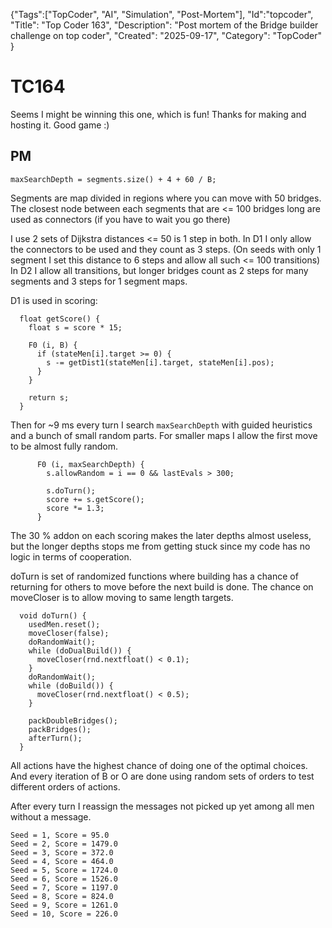{"Tags":["TopCoder", "AI", "Simulation", "Post-Mortem"], "Id":"topcoder", "Title": "Top Coder 163", "Description": "Post mortem of the Bridge builder challenge on top coder", "Created": "2025-09-17", "Category": "TopCoder" }
# TC164

Seems I might be winning this one, which is fun! Thanks for making and hosting it. Good game :)

## PM 
```
maxSearchDepth = segments.size() + 4 + 60 / B;
```

Segments are map divided in regions where you can move with 50 bridges. 
The closest node between each segments that are <= 100 bridges long are used as connectors (if you have to wait you go there)

I use 2 sets of Dijkstra distances <= 50 is 1 step in both. In D1 I only allow the connectors to be used and they count as 3 steps. (On seeds with only 1 segment I set this distance to 6 steps and allow all such <= 100 transitions)
In D2 I allow all transitions, but longer bridges count as 2 steps for many segments and 3 steps for 1 segment maps.

D1 is used in scoring: 
```
  float getScore() {
    float s = score * 15;

    F0 (i, B) {
      if (stateMen[i].target >= 0) {
        s -= getDist1(stateMen[i].target, stateMen[i].pos);
      }
    }

    return s;
  }
```

Then for ~9 ms every turn I search `maxSearchDepth` with guided heuristics and a bunch of small random parts. For smaller maps I allow the first move to be almost fully random.
```
      F0 (i, maxSearchDepth) {
        s.allowRandom = i == 0 && lastEvals > 300;

        s.doTurn();
        score += s.getScore();
        score *= 1.3;
      }
```
The 30 % addon on each scoring makes the later depths almost useless, but the longer depths stops me from getting stuck since my code has no logic in terms of cooperation.

doTurn is set of randomized functions where building has a chance of returning for others to move before the next build is done. The chance on moveCloser is to allow moving to same length targets.
```
  void doTurn() {
    usedMen.reset();
    moveCloser(false);
    doRandomWait();
    while (doDualBuild()) {
      moveCloser(rnd.nextfloat() < 0.1);
    }
    doRandomWait();
    while (doBuild()) {
      moveCloser(rnd.nextfloat() < 0.5);
    }

    packDoubleBridges();
    packBridges();
    afterTurn();
  }
```

All actions have the highest chance of doing one of the optimal choices. And every iteration of B or O are done using random sets of orders to test different orders of actions.

After every turn I reassign the messages not picked up yet among all men without a message.

```
Seed = 1, Score = 95.0
Seed = 2, Score = 1479.0
Seed = 3, Score = 372.0
Seed = 4, Score = 464.0
Seed = 5, Score = 1724.0
Seed = 6, Score = 1526.0
Seed = 7, Score = 1197.0
Seed = 8, Score = 824.0
Seed = 9, Score = 1261.0
Seed = 10, Score = 226.0
```

